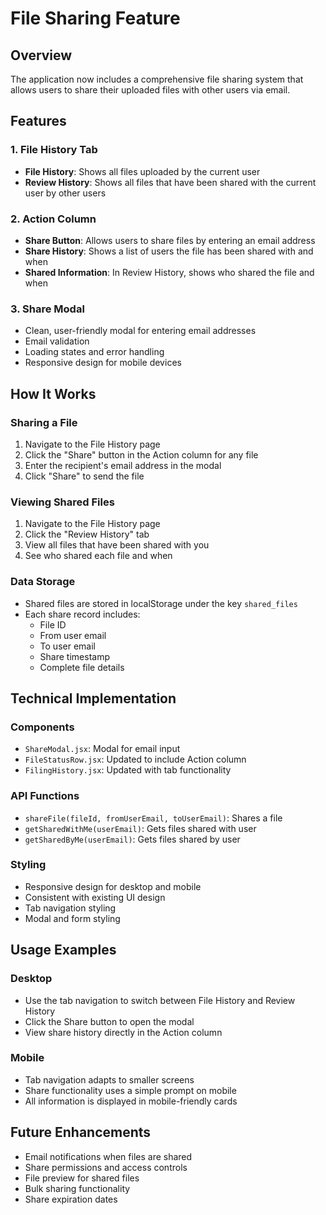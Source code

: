 # File Sharing Feature

## Overview
The application now includes a comprehensive file sharing system that allows users to share their uploaded files with other users via email.

## Features

### 1. File History Tab
- **File History**: Shows all files uploaded by the current user
- **Review History**: Shows all files that have been shared with the current user by other users

### 2. Action Column
- **Share Button**: Allows users to share files by entering an email address
- **Share History**: Shows a list of users the file has been shared with and when
- **Shared Information**: In Review History, shows who shared the file and when

### 3. Share Modal
- Clean, user-friendly modal for entering email addresses
- Email validation
- Loading states and error handling
- Responsive design for mobile devices

## How It Works

### Sharing a File
1. Navigate to the File History page
2. Click the "Share" button in the Action column for any file
3. Enter the recipient's email address in the modal
4. Click "Share" to send the file

### Viewing Shared Files
1. Navigate to the File History page
2. Click the "Review History" tab
3. View all files that have been shared with you
4. See who shared each file and when

### Data Storage
- Shared files are stored in localStorage under the key `shared_files`
- Each share record includes:
  - File ID
  - From user email
  - To user email
  - Share timestamp
  - Complete file details

## Technical Implementation

### Components
- `ShareModal.jsx`: Modal for email input
- `FileStatusRow.jsx`: Updated to include Action column
- `FilingHistory.jsx`: Updated with tab functionality

### API Functions
- `shareFile(fileId, fromUserEmail, toUserEmail)`: Shares a file
- `getSharedWithMe(userEmail)`: Gets files shared with user
- `getSharedByMe(userEmail)`: Gets files shared by user

### Styling
- Responsive design for desktop and mobile
- Consistent with existing UI design
- Tab navigation styling
- Modal and form styling

## Usage Examples

### Desktop
- Use the tab navigation to switch between File History and Review History
- Click the Share button to open the modal
- View share history directly in the Action column

### Mobile
- Tab navigation adapts to smaller screens
- Share functionality uses a simple prompt on mobile
- All information is displayed in mobile-friendly cards

## Future Enhancements
- Email notifications when files are shared
- Share permissions and access controls
- File preview for shared files
- Bulk sharing functionality
- Share expiration dates
